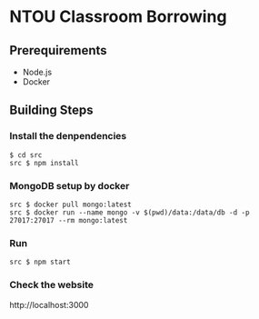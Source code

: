 # NTOU Classroom Borrowing

## Prerequirements

+ Node.js
+ Docker

## Building Steps

### Install the denpendencies

```shell
$ cd src
src $ npm install
```

### MongoDB setup by docker

```shell
src $ docker pull mongo:latest
src $ docker run --name mongo -v $(pwd)/data:/data/db -d -p 27017:27017 --rm mongo:latest
```

### Run

```
src $ npm start
```

### Check the website

http://localhost:3000

